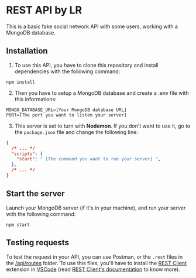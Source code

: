 # REST API by LR

This is a basic fake social network API with some users, working with a MongoDB database.

## Installation

1. To use this API, you have to clone this repository and install dependencies with the following command:
```
npm install
``` 

2. Then you have to setup a MongoDB database and create a .env file with this informations:
```
MONGO_DATABASE_URL=[Your MongoDB database URL]
PORT=[The port you want to listen your server]
```

3. This server is set to turn with **Nodemon**. If you don't want to use it, go to the `package.json` file and change the following line:
```json
{
  /* ... */
  "scripts": {
    "start": " [The command you want to run your server] ",
  },
  /* ... */
}
```

## Start the server
Launch your MongoDB server (if it's in your machine), and run your server with the following command:
```
npm start
```

## Testing requests
To test the request in your API, you can use Postman, or the `.rest` files in the [/api/routes](https://github.com/LR-LR/rest_api/tree/master/api/routes) folder. To use this files, you'll have to install the [REST Client](https://marketplace.visualstudio.com/items?itemName=humao.rest-client) extension in [VSCode](https://code.visualstudio.com/) (read [REST Client's documentation](https://github.com/Huachao/vscode-restclient#usage) to know more).
